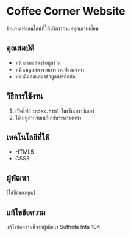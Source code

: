 # Coffee Corner Website

ร้านกาแฟออนไลน์ที่ให้บริการกาแฟคุณภาพเยี่ยม

## คุณสมบัติ
- หน้าแรกแสดงข้อมูลร้าน
- หน้าเมนูแสดงรายการกาแฟและราคา  
- หน้าติดต่อแสดงข้อมูลการติดต่อ

## วิธีการใช้งาน
1. เปิดไฟล์ `index.html` ในเว็บเบราว์เซอร์
2. ใช้เมนูสำหรับเนวิเกชันระหว่างหน้า

## เทคโนโลยีที่ใช้
- HTML5
- CSS3

## ผู้พัฒนา
[ใส่ชื่อของคุณ]

## แก้ไขข้อความ
แก้ไขข้อความนี้จากผู้พัฒนา Suthida Inta 104
